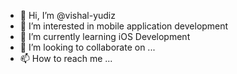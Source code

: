 - 👋 Hi, I’m @vishal-yudiz
- 👀 I’m interested in mobile application development
- 🌱 I’m currently learning iOS Development
- 💞️ I’m looking to collaborate on ...
- 📫 How to reach me ...

<!---
vishal-yudiz/vishal-yudiz is a ✨ special ✨ repository because its `README.md` (this file) appears on your GitHub profile.
You can click the Preview link to take a look at your changes.
--->
